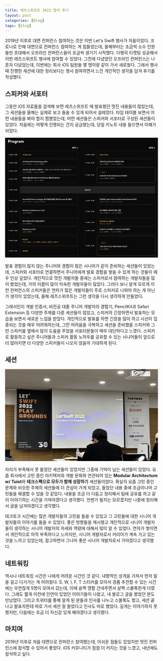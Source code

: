 ```yaml
---
title: 레츠스위프트 2022 참석 후기
layout: post
categories: [Blog]
tags: [blog]
---
```


2019년 이후로 대면 컨퍼런스 참여하는 것은 이번 Let's Swift 행사가 처음이었다. 코로나로 인해 대면으로 컨퍼런스 참여하는 게 힘들었는데, 올해부터는 조금씩 소수 인원들만 초대해서 오프라인 컨퍼런스들이 조금씩 생기기 시작했다. 다행히 티켓팅 성공해서 이번 레츠스위프트 행사에 참여할 수 있었다. 그전에 다녔었던 오프라인 컨퍼런스는 나 혼자 다녔었는데, 이번에는 회사 iOS 팀원들 몇 명이랑 같이 가서 새로웠다. 그래서 행사 때 진행한 세션에 대한 정리보다는 행사 참여하면서 느낀 개인적인 생각을 담겨 후기를 작성했다.

## 스피커와 서포터

그동안 iOS 자료들을 검색해 보면 레츠스위프트 때 발표했던 멋진 내용들이 많았는데, 그 세션들을 올해는 실제로 보고 들을 수 있게 되어서 설레었다. 타임 테이블 보면서 어떤 내용들을 봐야 할지 찜했었는데, 어떤 세션들은 스피커와 서포터로 구성된 세션들이 있었다. 처음에는 어떻게 진행되는 건지 궁금했는데, 당일 키노트 내용 들으면서 이해가 되었다.

![Let's Swift 2022 타임테이블](/assets/img/2022/12/06/image1.png)

발표 경험이 많지 않는 주니어와 경험이 많은 시니어가 같이 준비하는 세션들이 있었는데, 스피커와 서포터로 연결하면서 주니어에게 발표 경험을 쌓을 수 있게 하는 것들이 매우 인상 깊었다. 개인적으로 멋진 개발자들 중에는 스피커로서 참여하는 개발자들을 많이 봤었는데, 거의 이름이 많이 익숙한 개발자들이 많았다. 그러다 보니 알게 모르게 이런 컨퍼런스의 스피커들은 연차가 많은 개발자들이 주로 스피커로 나와야 하는 게 아닌가 생각이 있었는데, 올해 레츠스위프트는 그런 생각을 다시 생각하게 만들었다.

그래서인지 개발 인증서, 비전공 대졸 주니어 개발자의 경험기, PencilKit과 Safari Extension 등 다양한 주제를 다룬 세션들이 많았고, 스피커의 긴장하면서 발표하는 모습을 보면서 새로운 느낌을 받았다. 개인적으로 발표를 하면 긴장을 많이 하고 시선이 집중되는 것을 매우 어려워하는데, 그런 어려움을 극복하고 세션을 준비했을 스피커와 그런 스피커를 옆에서 많이 도움을 주었을 서포터분들이 매우 대단하다고 느꼈다. 스피커로 활동하고 싶은 주니어들과 스피커 활동 노하우를 공유할 수 있는 시니어들이 앞으로 더 많아지면 더 다양한 스피커들이 나오지 않을까 기대하게 된다.

## 세션

![레츠스위프트 키노트 발표 영상](/assets/img/2022/12/06/image2.jpg)

자리가 부족해서 못 들었던 세션들이 있었지만 그중에 기억이 남는 세션들이 있었다. 요즘 회사에서 고민 중인 아키텍처와 개발 문화와 연관되어 있는 **Modular Architecture w/ Tuist**와 **테크스펙으로 모두가 함께 성장하기** 세션들이었다. 확실히 요즘 고민 중인 문제와 비슷한 주제의 세션들에 더 관심이 가게 되었고, 들었던 내용 중에 조금이나마 고민들을 해결할 수 있을 것 같았다. 내용을 조금 더 다듬고 정리해서 팀에 공유를 하고 같이 이야기하는 시간을 가져야겠다고 생각했다. 언젠가 될지는 모르겠지만 나중에 정리해서 글을 남겨야겠다고 생각했다.

테크토크 시간에는 많은 개발자들의 고민을 들을 수 있었고 그 고민들에 대한 시니어 개발자들의 이야기를 들을 수 있었다. 좋은 방향들을 제시했고 개인적으로 시니어 개발자들이 생각하는 시니어 개발자의 자세와 역량에 대해서 많이 알 수 있었다. 연차가 쌓이면서 개인적으로 아직 부족하다고 느끼지만, 시니어 개발자로서 커리어가 계속 가고 있는 것을 느끼고 있었는데, 참고하면서 그나마 좋은 시니어 개발자로서 가야겠다고 생각했다.

## 네트워킹

역시나 네트워킹 시간은 나에게 어려운 시간인 것 같다. 내향적인 성격을 가져서 먼저 말을 걸고 다가가는 게 어려웠다. S, W, I, F, T 스티커를 모아서 경품 추천할 수 있는 시간에는 우연찮게 5명이 모여서 갔는데, 이때 슬쩍 명함 건네주면서 살짝 스몰톡한게 다였다. 그래도 짧게 이전에 인연이 있었던 이야기들이 나왔고, 내 블로그 글을 봤었던 분도 만났었다. 그리고 트위터를 통해 알게 된 분들과 인사를 나누고 스몰톡도 했고, 세션 끝나고 발표자한테 따로 가서 세션 잘 들었다고 인사도 따로 했었다. 길게는 이야기하지 못했지만, 다음에는 조금 더 자신감 있게 해야겠다고 생각했다.

## 마치며

2019년 이후로 처음 대면으로 컨퍼런스 참여했는데, 아쉬운 점들도 있었지만 멋진 컨퍼런스에 참석할 수 있어서 좋았다. iOS 커뮤니티가 점점 더 커지는 것을 느꼈고, 내년에도 참석하고 싶다.